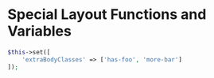 # Special Layout Functions and Variables

```php
$this->set([
	'extraBodyClasses' => ['has-foo', 'more-bar']
]);
```
